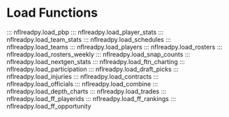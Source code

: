 # Load Functions

::: nflreadpy.load_pbp
::: nflreadpy.load_player_stats
::: nflreadpy.load_team_stats
::: nflreadpy.load_schedules
::: nflreadpy.load_teams
::: nflreadpy.load_players
::: nflreadpy.load_rosters
::: nflreadpy.load_rosters_weekly
::: nflreadpy.load_snap_counts
::: nflreadpy.load_nextgen_stats
::: nflreadpy.load_ftn_charting
::: nflreadpy.load_participation
::: nflreadpy.load_draft_picks
::: nflreadpy.load_injuries
::: nflreadpy.load_contracts
::: nflreadpy.load_officials
::: nflreadpy.load_combine
::: nflreadpy.load_depth_charts
::: nflreadpy.load_trades
::: nflreadpy.load_ff_playerids
::: nflreadpy.load_ff_rankings
::: nflreadpy.load_ff_opportunity